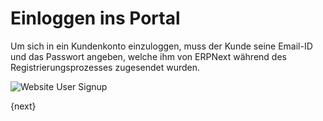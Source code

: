 <!-- add-breadcrumbs -->
# Einloggen ins Portal


Um sich in ein Kundenkonto einzuloggen, muss der Kunde seine Email-ID und das Passwort angeben, welche ihm von ERPNext während des Registrierungsprozesses zugesendet wurden.

<img class="screenshot" alt="Website User Signup" src="{{docs_base_url}}/v12/assets/img/website/website-login.png">

{next}
